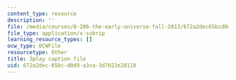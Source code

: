 ```yaml
---
content_type: resource
description: ''
file: /media/courses/8-286-the-early-universe-fall-2013/672a2dec65bcd0d9a3ca3d7022e28110_wuPEmfon9lg.srt
file_type: application/x-subrip
learning_resource_types: []
ocw_type: OCWFile
resourcetype: Other
title: 3play caption file
uid: 672a2dec-65bc-d0d9-a3ca-3d7022e28110
---
```

